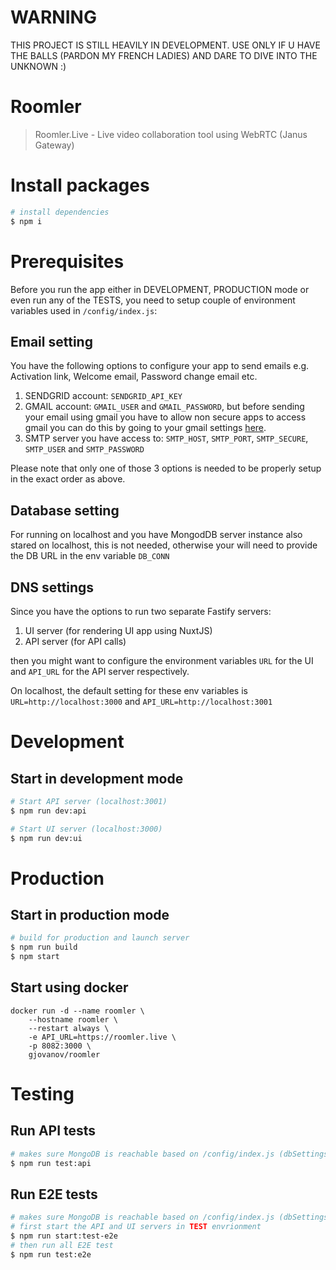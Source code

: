 # WARNING
THIS PROJECT IS STILL HEAVILY IN DEVELOPMENT. USE ONLY IF U HAVE THE BALLS (PARDON MY FRENCH LADIES) AND DARE TO DIVE INTO THE UNKNOWN :)

# Roomler

> Roomler.Live - Live video collaboration tool using WebRTC (Janus Gateway)



# Install packages
``` bash
# install dependencies
$ npm i
```

# Prerequisites
Before you run the app either in DEVELOPMENT, PRODUCTION mode or even run any of the TESTS, you need to setup couple of environment variables used in `/config/index.js`:

## Email setting
You have the following options to configure your app to send emails e.g. Activation link, Welcome email, Password change email etc.
1. SENDGRID account: `SENDGRID_API_KEY`
2. GMAIL account: `GMAIL_USER` and `GMAIL_PASSWORD`, but before sending your email using gmail you have to allow non secure apps to access gmail you can do this by going to your gmail settings [here](https://myaccount.google.com/lesssecureapps).
3. SMTP server you have access to: `SMTP_HOST`, `SMTP_PORT`, `SMTP_SECURE`, `SMTP_USER` and `SMTP_PASSWORD`

Please note that only one of those 3 options is needed to be properly setup in the exact order as above.

## Database setting
For running on localhost and you have MongodDB server instance also stared on localhost, this is not needed, otherwise your will need to provide the DB URL in the env variable `DB_CONN`

## DNS settings
Since you have the options to run two separate Fastify servers:
1. UI server (for rendering UI app using NuxtJS)
2. API server (for API calls)

then you might want to configure the environment variables `URL` for the UI and `API_URL` for the API server respectively.

On localhost, the default setting for these env variables is `URL=http://localhost:3000` and `API_URL=http://localhost:3001`


# Development
## Start in development mode

``` bash
# Start API server (localhost:3001)
$ npm run dev:api

# Start UI server (localhost:3000)
$ npm run dev:ui
```

# Production
## Start in production mode

``` bash
# build for production and launch server
$ npm run build
$ npm start
```

## Start using docker
```
docker run -d --name roomler \
    --hostname roomler \
    --restart always \
    -e API_URL=https://roomler.live \
    -p 8082:3000 \
    gjovanov/roomler
```


# Testing
## Run API tests

``` bash
# makes sure MongoDB is reachable based on /config/index.js (dbSettings)
$ npm run test:api
```

## Run E2E tests

``` bash
# makes sure MongoDB is reachable based on /config/index.js (dbSettings)
# first start the API and UI servers in TEST envrionment
$ npm run start:test-e2e
# then run all E2E test
$ npm run test:e2e

```
